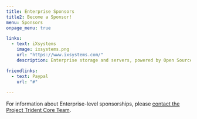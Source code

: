 ```yaml
---
title: Enterprise Sponsors
title2: Become a Sponsor!
menu: Sponsors
onpage_menu: true

links:
  - text: iXsystems
    image: ixsystems.png
    url: "https://www.ixsystems.com/"
    description: Enterprise storage and servers, powered by Open Source.

friendlinks:
  - text: Paypal
    url: "#"
          
---
```


For information about Enterprise-level sponsorships, please [contact the Project Trident Core Team](mailto:core@project-trident.org).
